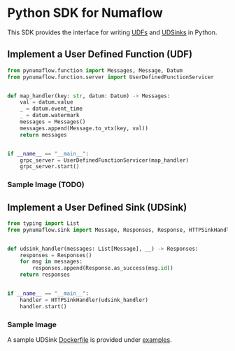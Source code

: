# Python SDK for Numaflow

This SDK provides the interface for writing [UDFs](https://numaproj.github.io/numaflow/user-defined-functions/) 
and [UDSinks](https://numaproj.github.io/numaflow/sinks/user-defined-sinks/) in Python.

## Implement a User Defined Function (UDF)

```python
from pynumaflow.function import Messages, Message, Datum
from pynumaflow.function.server import UserDefinedFunctionServicer


def map_handler(key: str, datum: Datum) -> Messages:
    val = datum.value
    _ = datum.event_time
    _ = datum.watermark
    messages = Messages()
    messages.append(Message.to_vtx(key, val))
    return messages


if __name__ == "__main__":
    grpc_server = UserDefinedFunctionServicer(map_handler)
    grpc_server.start()
```

### Sample Image (TODO)

## Implement a User Defined Sink (UDSink)

```python
from typing import List
from pynumaflow.sink import Message, Responses, Response, HTTPSinkHandler


def udsink_handler(messages: List[Message], __) -> Responses:
    responses = Responses()
    for msg in messages:
        responses.append(Response.as_success(msg.id))
    return responses


if __name__ == "__main__":
    handler = HTTPSinkHandler(udsink_handler)
    handler.start()
```

### Sample Image

A sample UDSink [Dockerfile](examples/sink/simplesink/Dockerfile) is provided 
under [examples](examples/sink/simplesink).
